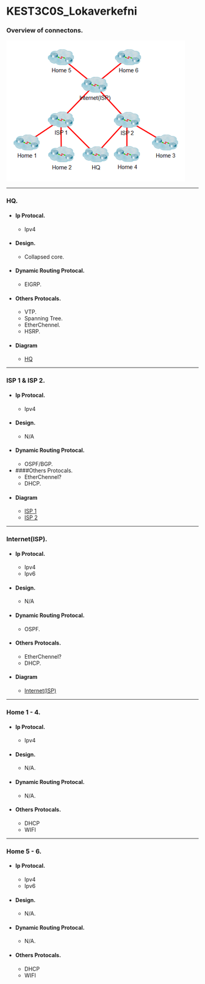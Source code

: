 # KEST3C0S_Lokaverkefni


### Overview of connectons.
<img src="https://github.com/Robertingi00/KEST3CS_Lokaverkefni/blob/master/resources/img/mainImg.PNG?raw=true"/>


---

### HQ.
* #### Ip Protocal.
    * Ipv4
* #### Design.
    * Collapsed core.
* #### Dynamic Routing Protocal.
    * EIGRP.
* #### Others Protocals.
    * VTP.
    * Spanning Tree.
    * EtherChennel.
    * HSRP.
* #### Diagram
    * [HQ](./HQ)
    
---

### ISP 1 & ISP 2.
* #### Ip Protocal.
    * Ipv4
* #### Design.
    * N/A
* #### Dynamic Routing Protocal.
    * OSPF/BGP.
* ####Others Protocals.
    * EtherChennel?
    * DHCP.
* #### Diagram
    * [ISP 1](./ISP1)
    * [ISP 2](./ISP2)

---

### Internet(ISP).
* #### Ip Protocal.
    * Ipv4
    * Ipv6
* #### Design.
    * N/A
* #### Dynamic Routing Protocal.
    * OSPF.
* #### Others Protocals.
    * EtherChennel?
    * DHCP.
* #### Diagram
    * [Internet(ISP)](./Internet(ISP))
    
---

### Home 1 - 4.
* #### Ip Protocal.
    * Ipv4
* #### Design.
    * N/A.
* #### Dynamic Routing Protocal.
    * N/A.
* #### Others Protocals.
    * DHCP
    * WIFI
---

### Home 5 - 6.
* #### Ip Protocal.
    * Ipv4
    * Ipv6
* #### Design.
    * N/A.
* #### Dynamic Routing Protocal.
    * N/A.
* #### Others Protocals.
    * DHCP
    * WIFI
